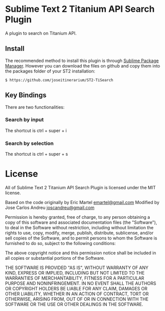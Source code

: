 # Sublime Text 2 Titanium API Search Plugin

A plugin to search on Titanium API.

## Install

The recommended method to install this plugin is through [Sublime Package Manager](http://wbond.net/sublime_packages/package_control). However you can download the files on github and copy them into the packages folder of your ST2 installation:

    $ https://github.com/joseitinerarium/ST2-TiSearch

## Key Bindings

There are two functionalities:

### Search by input

The shortcut is ctrl + super + i

### Search by selection

The shortcut is ctrl + super + s

# License

All of Sublime Text 2 Titanium API Search Plugin is licensed under the MIT license.

Based on the code originally by Eric Martel <emartel@gmail.com>
Modified by Jose Carlos Andreu <joscandreu@gmail.com>

Permission is hereby granted, free of charge, to any person obtaining a copy of this software and associated documentation files (the "Software"), to deal in the Software without restriction, including without limitation the rights to use, copy, modify, merge, publish, distribute, sublicense, and/or sell copies of the Software, and to permit persons to whom the Software is furnished to do so, subject to the following conditions:

The above copyright notice and this permission notice shall be included in all copies or substantial portions of the Software.

THE SOFTWARE IS PROVIDED "AS IS", WITHOUT WARRANTY OF ANY KIND, EXPRESS OR IMPLIED, INCLUDING BUT NOT LIMITED TO THE WARRANTIES OF MERCHANTABILITY, FITNESS FOR A PARTICULAR PURPOSE AND NONINFRINGEMENT. IN NO EVENT SHALL THE AUTHORS OR COPYRIGHT HOLDERS BE LIABLE FOR ANY CLAIM, DAMAGES OR OTHER LIABILITY, WHETHER IN AN ACTION OF CONTRACT, TORT OR OTHERWISE, ARISING FROM, OUT OF OR IN CONNECTION WITH THE SOFTWARE OR THE USE OR OTHER DEALINGS IN THE SOFTWARE.
